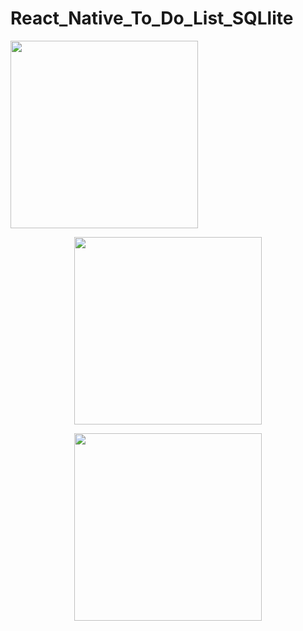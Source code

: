 # React_Native_To_Do_List_SQLlite

<p align="center"> </p>
<img src="https://user-images.githubusercontent.com/74866082/161680150-9e3df8c1-dae1-4f12-a002-4c778c302887.jpg" width="300">
</p>

<p align="center">
<img src="https://user-images.githubusercontent.com/74866082/161680206-e4aa819f-0d69-4332-8561-f2f23a31c5d5.jpg" width="300">
</p>

<p align="center">
<img src="https://user-images.githubusercontent.com/74866082/161680238-ceea50d8-13ab-4e0b-85c6-b68bb69ef28c.jpg" width="300">
</p>
